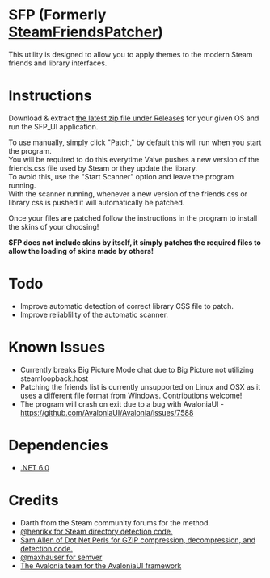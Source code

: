 # SFP (Formerly [SteamFriendsPatcher](https://github.com/PhantomGamers/SteamFriendsPatcher))

This utility is designed to allow you to apply themes to the modern Steam friends and library interfaces.  

# Instructions

Download & extract [the latest zip file under Releases](https://github.com/PhantomGamers/SFP/releases/latest) for your given OS and run the SFP_UI application.  
  
To use manually, simply click "Patch," by default this will run when you start the program.  
You will be required to do this everytime Valve pushes a new version of the friends.css file used by Steam or they update the library.  
To avoid this, use the "Start Scanner" option and leave the program running.  
With the scanner running, whenever a new version of the friends.css or library css is pushed it will automatically be patched.  

Once your files are patched follow the instructions in the program to install the skins of your choosing!

**SFP does not include skins by itself, it simply patches the required files to allow the loading of skins made by others!**

# Todo
* Improve automatic detection of correct library CSS file to patch.
* Improve reliablility of the automatic scanner.

# Known Issues
* Currently breaks Big Picture Mode chat due to Big Picture not utilizing steamloopback.host
* Patching the friends list is currently unsupported on Linux and OSX as it uses a different file format from Windows. Contributions welcome!
* The program will crash on exit due to a bug with AvaloniaUI - https://github.com/AvaloniaUI/Avalonia/issues/7588

# Dependencies
* [.NET 6.0](https://dotnet.microsoft.com/en-us/download/dotnet/6.0)

# Credits
* Darth from the Steam community forums for the method.
* [@henrikx for Steam directory detection code.](https://github.com/henrikx/metroskininstaller)
* [Sam Allen of Dot Net Perls for GZIP compression, decompression, and detection code.](https://www.dotnetperls.com/decompress)
* [@maxhauser for semver](https://github.com/maxhauser/semver)
* [The Avalonia team for the AvaloniaUI framework](https://github.com/AvaloniaUI/Avalonia)
